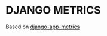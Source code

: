 DJANGO METRICS
==============

Based on [django-app-metrics](https://github.com/frankwiles/django-app-metrics)